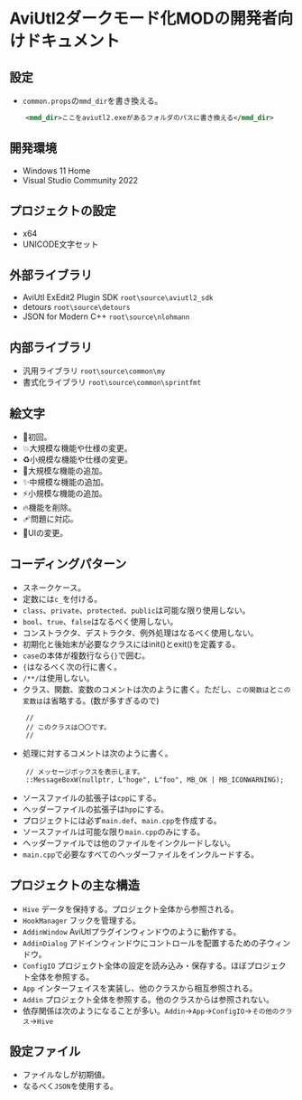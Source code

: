 ﻿# AviUtl2ダークモード化MODの開発者向けドキュメント

## 設定

* `common.props`の`mmd_dir`を書き換える。

```xml
    <mmd_dir>ここをaviutl2.exeがあるフォルダのパスに書き換える</mmd_dir>
```

## 開発環境

* Windows 11 Home
* Visual Studio Community 2022

## プロジェクトの設定

* x64
* UNICODE文字セット

## 外部ライブラリ

* AviUtl ExEdit2 Plugin SDK `root\source\aviutl2_sdk`
* detours `root\source\detours`
* JSON for Modern C++ `root\source\nlohmann`

## 内部ライブラリ

* 汎用ライブラリ `root\source\common\my`
* 書式化ライブラリ `root\source\common\sprintfmt`

## 絵文字

* 🎉初回。
* 💥大規模な機能や仕様の変更。
* ♻️小規模な機能や仕様の変更。
* 🚀大規模な機能の追加。
* ✨中規模な機能の追加。
* ⚡️小規模な機能の追加。
* 🔥機能を削除。
* 🩹問題に対応。
* 🎨UIの変更。

## コーディングパターン

* スネークケース。
* 定数には`c_`を付ける。
* `class`、`private`、`protected`、`public`は可能な限り使用しない。
* `bool`、`true`、`false`はなるべく使用しない。
* コンストラクタ、デストラクタ、例外処理はなるべく使用しない。
* 初期化と後始末が必要なクラスにはinit()とexit()を定義する。
* `case`の本体が複数行なら`{}`で囲む。
* `{`はなるべく次の行に書く。
* `/**/`は使用しない。
* クラス、関数、変数のコメントは次のように書く。ただし、`この関数は`と`この変数は`は省略する。(数が多すぎるので)
```
	//
	// このクラスは〇〇です。
	//
```
* 処理に対するコメントは次のように書く。
```
	// メッセージボックスを表示します。
	::MessageBoxW(nullptr, L"hoge", L"foo", MB_OK | MB_ICONWARNING);
```
* ソースファイルの拡張子は`cpp`にする。
* ヘッダーファイルの拡張子は`hpp`にする。
* プロジェクトには必ず`main.def`、`main.cpp`を作成する。
* ソースファイルは可能な限り`main.cpp`のみにする。
* ヘッダーファイルでは他のファイルをインクルードしない。
* `main.cpp`で必要なすべてのヘッダーファイルをインクルードする。

## プロジェクトの主な構造

* `Hive` データを保持する。プロジェクト全体から参照される。
* `HookManager` フックを管理する。
* `AddinWindow` AviUtlプラグインウィンドウのように動作する。
* `AddinDialog` アドインウィンドウにコントロールを配置するための子ウィンドウ。
* `ConfigIO` プロジェクト全体の設定を読み込み・保存する。ほぼプロジェクト全体を参照する。
* `App` インターフェイスを実装し、他のクラスから相互参照される。
* `Addin` プロジェクト全体を参照する。他のクラスからは参照されない。
* 依存関係は次のようになることが多い。`Addin`->`App`->`ConfigIO`->`その他のクラス`->`Hive`

## 設定ファイル

* ファイルなしが初期値。
* なるべく`JSON`を使用する。
